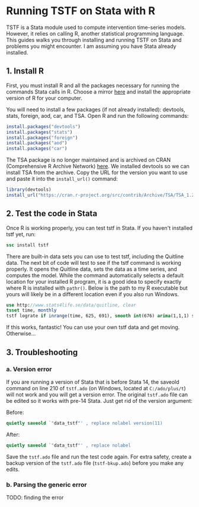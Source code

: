 # Running TSTF on Stata with R

TSTF is a Stata module used to compute intervention time-series models. However, it relies on calling R, another statistical programming language. This guides walks you through installing and running TSTF on Stata and problems you might encounter. I am assuming you have Stata already installed.

## 1. Install R

First, you must install R and all the packages necessary for running the commands Stata calls in R. Choose a mirror [here](https://cran.r-project.org/mirrors.html) and install the appropriate version of R for your computer.

You will need to install a few packages (if not already installed): devtools, stats, foreign, aod, car, and TSA. Open R and run the following commands:

```R
install.packages("devtools")
install.packages("stats")
install.packages("foreign")
install.packages("aod")
install.packages("car")
```

The TSA package is no longer maintained and is archived on CRAN (Comprehensive R Archive Network) [here](https://cran.r-project.org/src/contrib/Archive/TSA/). We installed devtools so we can install TSA from the archive. Copy the URL for the version you want to use and paste it into the `install_url()` command:

```R
library(devtools)
install_url("https://cran.r-project.org/src/contrib/Archive/TSA/TSA_1.2.tar.gz")
```

## 2. Test the code in Stata

Once R is working properly, you can test tstf in Stata. If you haven't installed tstf yet, run:

```Stata
ssc install tstf
```

There are built-in data sets you can use to test tstf, including the Quitline data. The next bit of code will test to see if the tstf command is working properly. It opens the Quitline data, sets the data as a time series, and computes the model. While the command automatically selects a default location for your installed R program, it is a good idea to specify exactly where R is installed with `pathr()`. Below is the path to my R executable but yours will likely be in a different location even if you also run Windows.

```Stata
use http://www.stats4life.se/data/quitline, clear
tsset time, monthly
tstf lograte if inrange(time, 625, 691), smooth int(676) arima(1,1,1) sarima(1,0,0,12) pathr("C:/Program Files/R/R-3.6.1/bin/R.exe")
```

If this works, fantastic! You can use your own tstf data and get moving. Otherwise...

## 3. Troubleshooting

### a. Version error

If you are running a version of Stata that is before Stata 14, the saveold command on line 210 of `tstf.ado` (on Windows, located at `C:/ado/plus/t`) will not work and you will get a version error. The original `tstf.ado` file can be edited so it works with pre-14 Stata. Just get rid of the version argument:

Before:

```Stata
quietly saveold `"data_tstf"' , replace nolabel version(11)
```

After:

```Stata
quietly saveold `"data_tstf"' , replace nolabel
```

Save the `tstf.ado` file and run the test code again. For extra safety, create a backup version of the `tstf.ado` file (`tstf-bkup.ado`) before you make any edits.

### b. Parsing the generic error

TODO: finding the error
